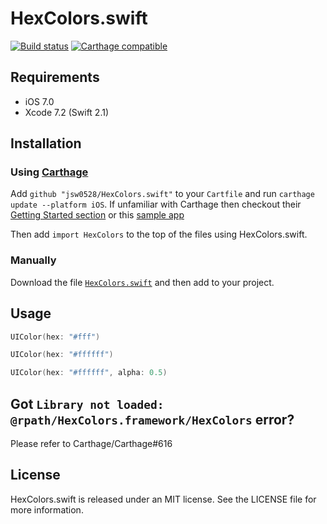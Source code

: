 # HexColors.swift

[![Build status][ci-image]][ci-url]
[![Carthage compatible][carthage-image]][carthage-url]

[ci-image]: https://travis-ci.org/jsw0528/HexColors.swift.svg?branch=master
[ci-url]: https://travis-ci.org/jsw0528/HexColors.swift
[carthage-image]: https://img.shields.io/badge/Carthage-compatible-4BC51D.svg?style=flat
[carthage-url]: https://github.com/Carthage/Carthage

## Requirements

- iOS 7.0
- Xcode 7.2 (Swift 2.1)

## Installation

### Using [Carthage](https://github.com/Carthage/Carthage)

Add `github "jsw0528/HexColors.swift"` to your `Cartfile` and run `carthage update --platform iOS`. If unfamiliar with Carthage then checkout their [Getting Started section](https://github.com/Carthage/Carthage#getting-started) or this [sample app](https://github.com/ankurp/DollarCarthageApp)

Then add `import HexColors` to the top of the files using HexColors.swift.

### Manually

Download the file [`HexColors.swift`](HexColors/HexColors.swift) and then add to your project.

## Usage

```swift
UIColor(hex: "#fff")

UIColor(hex: "#ffffff")

UIColor(hex: "#ffffff", alpha: 0.5)
```

## Got `Library not loaded: @rpath/HexColors.framework/HexColors` error?

Please refer to Carthage/Carthage#616

## License

HexColors.swift is released under an MIT license. See the LICENSE file for more information.

